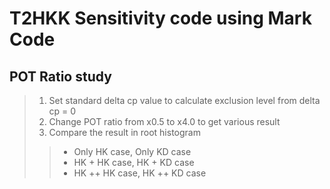 T2HKK Sensitivity code using Mark Code
========================================================
POT Ratio study
------------------
> 1. Set standard delta cp value to calculate exclusion level from delta cp = 0
> 2. Change POT ratio from x0.5 to x4.0 to get various result
> 3. Compare the result in root histogram
> > + Only HK case, Only KD case
> > + HK + HK case, HK + KD case
> > + HK ++ HK case, HK ++ KD case